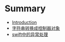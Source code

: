 # Summary

* [Introduction](README.md)
* [字符串转换成控制器对象](second-question.md)
* [swift中的异常处理](first-question.md)

